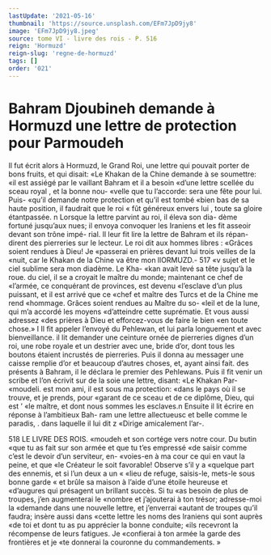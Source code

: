 ```yaml
---
lastUpdate: '2021-05-16'
thumbnail: 'https://source.unsplash.com/EFm7JpD9jy8'
image: 'EFm7JpD9jy8.jpeg'
source: tome VI - livre des rois - P. 516
reign: 'Hormuzd'
reign-slug: 'regne-de-hormuzd'
tags: []
order: '021'
---
```


# Bahram Djoubineh demande à Hormuzd une lettre de protection pour Parmoudeh

Il fut écrit alors à Hormuzd, le Grand Roi, une lettre qui pouvait porter de bons fruits, et qui disait: «Le Khakan de la Chine demande à se soumettre:
«il est assiégé par le vaillant Bahram et il a besoin «d’une lettre scellée du sceau royal , et la bonne nou-
«velle que tu l’accorde: sera une fête pour lui. Puis-
«qu’il demande notre protection et qu’il est tombé
«bien bas de sa haute position, il faudrait que le roi
« fût généreux envers lui , toute sa gloire étantpassée. n
Lorsque la lettre parvint au roi, il éleva son dia- dème fortuné jusqu’aux nues; il envoya convoquer
les Iraniens et les fit asseoir devant son trône impé- rial. ll leur fit lire la lettre de Bahram et ils répan- dirent des pierreries sur le lecteur. Le roi dit aux hommes libres : «Grâces soient rendues à Dieu! Je «passerai en prières devant lui trois veilles de la «nuit, car le Khakan de la Chine va être mon
llORMUZD.- 517 «v sujet et le ciel sublime sera mon diadème. Le Kha-
«kan avait levé sa tête jusqu’à la roue. du ciel, il se
a croyait le maître du monde; maintenant ce chef de «l’armée, ce conquérant de provinces, est devenu «l’esclave d’un plus puissant, et il est arrivé que ce
«chef et maître des Turcs et de la Chine me rend «hommage. Grâces soient rendues au Maître du so-
«leil et de la lune, qui m’a accordé les moyens «d’atteindre cette suprématie. Et vous aussi adressez «des prières à Dieu et efforcez-vous de faire le bien «en toute chose.» I
Il fit appeler l’envoyé du Pehlewan, et lui parla longuement et avec bienveillance. il lit demander une ceinture ornée de pierreries dignes d’un roi,
une robe royale et un destrier avec une, bride d’or, dont tous les boutons étaient incrustés de pierreries.
Puis il donna au messager une caisse remplie d’or et beaucoup d’autres choses, et, ayant ainsi fait. des présents à Bahram, il le déclara le premier des Pehlewans. Puis il fit venir un scribe et l’on écrivit
sur de la soie une lettre, disant: «Le Khakan Par-
«moudeli. est mon ami, il est sous ma protection: «dans le pays où il se trouve, et je prends, pour «garant de ce sceau et de ce diplôme, Dieu, qui est
’ «le maître, et dont nous sommes les esclaves.n Ensuite il lit écrire en réponse à l’ambitieux Bah-
ram une lettre allectueusc et belle comme le paradis, . dans laquelle il lui dit z «Dirige amicalement l’ar-.

518 LE LIVRE DES ROIS.
«moudeh et son cortége vers notre cour. Du butin «que tu as fait sur son armée et que tu t’es empressé
«de saisir comme c’est le devoir d’un serviteur, en- «voies-en à ma cour ce qui en vaut la peine, et que «le Créateur le soit favorable! Observe s’il y a «quelque part des ennemis, et si l’un deux a un « «lieu de refuge, saisis-le, mets-le sous bonne garde « et brûle sa maison à l’aide d’une étoile heureuse et
«d’augures qui présagent un brillant succès. Si tu
«as besoin de plus de troupes, j’en augmenterai le «nombre et j’ajouterai à ton trésor; adresse-moi la «demande dans une nouvelle lettre, et j’enverrai «autant de troupes qu’il faudra; insère aussi dans «cette lettre les noms des Iraniens qui sont auprès «de toi et dont tu as pu apprécier la bonne conduite; «ils recevront la récompense de leurs fatigues. Je «confierai à ton armée la garde des frontières et je
«te donnerai la couronne du commandements. »
